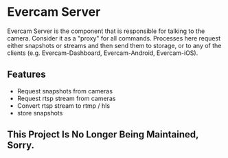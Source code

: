 # Evercam Server

Evercam Server is the component that is responsible for talking  to the camera. Consider it as a "proxy" for all commands. Processes here request either snapshots or streams and then send them to storage, or to any of the clients (e.g. Evercam-Dashboard, Evercam-Android, Evercam-iOS).

## Features

* Request snapshots from cameras
* Request rtsp stream from cameras
* Convert rtsp stream to rtmp / hls
* store snapshots

## This Project Is No Longer Being Maintained, Sorry.
